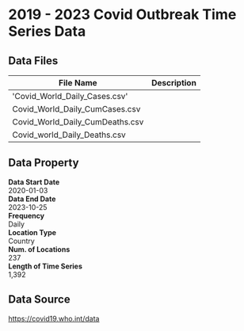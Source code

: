 # 2019 - 2023 Covid Outbreak Time Series Data

## Data Files
| File Name | Description |
| --- | --- |
| 'Covid_World_Daily_Cases.csv' | |
| Covid_World_Daily_CumCases.csv | | 
| Covid_World_Daily_CumDeaths.csv | |
| Covid_world_Daily_Deaths.csv | |

## Data Property
**Data Start Date** \
2020-01-03 \
**Data End Date** \
2023-10-25 \
**Frequency** \
Daily \
**Location Type** \
Country \
**Num. of Locations** \
237 \
**Length of Time Series** \
1,392 

## Data Source
https://covid19.who.int/data

